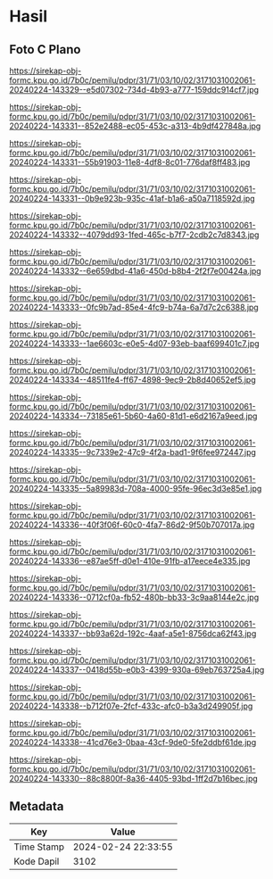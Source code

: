 # Hasil

## Foto C Plano

https://sirekap-obj-formc.kpu.go.id/7b0c/pemilu/pdpr/31/71/03/10/02/3171031002061-20240224-143329--e5d07302-734d-4b93-a777-159ddc914cf7.jpg

https://sirekap-obj-formc.kpu.go.id/7b0c/pemilu/pdpr/31/71/03/10/02/3171031002061-20240224-143331--852e2488-ec05-453c-a313-4b9df427848a.jpg

https://sirekap-obj-formc.kpu.go.id/7b0c/pemilu/pdpr/31/71/03/10/02/3171031002061-20240224-143331--55b91903-11e8-4df8-8c01-776daf8ff483.jpg

https://sirekap-obj-formc.kpu.go.id/7b0c/pemilu/pdpr/31/71/03/10/02/3171031002061-20240224-143331--0b9e923b-935c-41af-b1a6-a50a7118592d.jpg

https://sirekap-obj-formc.kpu.go.id/7b0c/pemilu/pdpr/31/71/03/10/02/3171031002061-20240224-143332--4079dd93-1fed-465c-b7f7-2cdb2c7d8343.jpg

https://sirekap-obj-formc.kpu.go.id/7b0c/pemilu/pdpr/31/71/03/10/02/3171031002061-20240224-143332--6e659dbd-41a6-450d-b8b4-2f2f7e00424a.jpg

https://sirekap-obj-formc.kpu.go.id/7b0c/pemilu/pdpr/31/71/03/10/02/3171031002061-20240224-143333--0fc9b7ad-85e4-4fc9-b74a-6a7d7c2c6388.jpg

https://sirekap-obj-formc.kpu.go.id/7b0c/pemilu/pdpr/31/71/03/10/02/3171031002061-20240224-143333--1ae6603c-e0e5-4d07-93eb-baaf699401c7.jpg

https://sirekap-obj-formc.kpu.go.id/7b0c/pemilu/pdpr/31/71/03/10/02/3171031002061-20240224-143334--48511fe4-ff67-4898-9ec9-2b8d40652ef5.jpg

https://sirekap-obj-formc.kpu.go.id/7b0c/pemilu/pdpr/31/71/03/10/02/3171031002061-20240224-143334--73185e61-5b60-4a60-81d1-e6d2167a9eed.jpg

https://sirekap-obj-formc.kpu.go.id/7b0c/pemilu/pdpr/31/71/03/10/02/3171031002061-20240224-143335--9c7339e2-47c9-4f2a-bad1-9f6fee972447.jpg

https://sirekap-obj-formc.kpu.go.id/7b0c/pemilu/pdpr/31/71/03/10/02/3171031002061-20240224-143335--5a89983d-708a-4000-95fe-96ec3d3e85e1.jpg

https://sirekap-obj-formc.kpu.go.id/7b0c/pemilu/pdpr/31/71/03/10/02/3171031002061-20240224-143336--40f3f06f-60c0-4fa7-86d2-9f50b707017a.jpg

https://sirekap-obj-formc.kpu.go.id/7b0c/pemilu/pdpr/31/71/03/10/02/3171031002061-20240224-143336--e87ae5ff-d0e1-410e-91fb-a17eece4e335.jpg

https://sirekap-obj-formc.kpu.go.id/7b0c/pemilu/pdpr/31/71/03/10/02/3171031002061-20240224-143336--0712cf0a-fb52-480b-bb33-3c9aa8144e2c.jpg

https://sirekap-obj-formc.kpu.go.id/7b0c/pemilu/pdpr/31/71/03/10/02/3171031002061-20240224-143337--bb93a62d-192c-4aaf-a5e1-8756dca62f43.jpg

https://sirekap-obj-formc.kpu.go.id/7b0c/pemilu/pdpr/31/71/03/10/02/3171031002061-20240224-143337--0418d55b-e0b3-4399-930a-69eb763725a4.jpg

https://sirekap-obj-formc.kpu.go.id/7b0c/pemilu/pdpr/31/71/03/10/02/3171031002061-20240224-143338--b712f07e-2fcf-433c-afc0-b3a3d249905f.jpg

https://sirekap-obj-formc.kpu.go.id/7b0c/pemilu/pdpr/31/71/03/10/02/3171031002061-20240224-143338--41cd76e3-0baa-43cf-9de0-5fe2ddbf61de.jpg

https://sirekap-obj-formc.kpu.go.id/7b0c/pemilu/pdpr/31/71/03/10/02/3171031002061-20240224-143330--88c8800f-8a36-4405-93bd-1ff2d7b16bec.jpg


## Metadata

| Key        | Value               |
| ---------- | ------------------- |
| Time Stamp | 2024-02-24 22:33:55 |
| Kode Dapil | 3102                |



